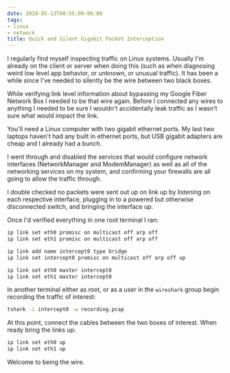 ```yaml
---
date: 2018-05-13T00:55:09-06:00
tags:
- linux
- network
title: Quick and Silent Gigabit Packet Interception
---
```


I regularly find myself inspecting traffic on Linux systems. Usually I'm
already on the client or server when doing this (such as when diagnosing weird
low level app behavior, or unknown, or unusual traffic). It has been a while
since I've needed to silently be the wire between two black boxes.

While verifying link level information about bypassing my Google Fiber Network
Box I needed to be that wire again. Before I connected any wires to anything I
needed to be sure I wouldn't accidentally leak traffic as I wasn't sure what
would impact the link.

You'll need a Linux computer with two gigabit ethernet ports. My last two
laptops haven't had any built in ethernet ports, but USB gigabit adapters are
cheap and I already had a bunch.

I went through and disabled the services that would configure network
interfaces (NetworkManager and ModemManager) as well as all of the networking
services on my system, and confirming your firewalls are all going to allow the
traffic through.

I double checked no packets were sent out up on link up by listening on each
respective interface, plugging in to a powered but otherwise disconnected
switch, and bringing the interface up.

Once I'd verified everything in one root terminal I ran:

```sh
ip link set eth0 promisc on multicast off arp off
ip link set eth1 promisc on multicast off arp off

ip link add name intercept0 type bridge
ip link set intercept0 promisc on multicast off arp off up

ip link set eth0 master intercept0
ip link set eth1 master intercept0
```

In another terminal either as root, or as a user in the `wireshark` group begin
recording the traffic of interest:

```sh
tshark -i intercept0 -w recording.pcap
```

At this point, connect the cables between the two boxes of interest. When ready
bring the links up:

```sh
ip link set eth0 up
ip link set eth1 up
```

Welcome to being the wire.
